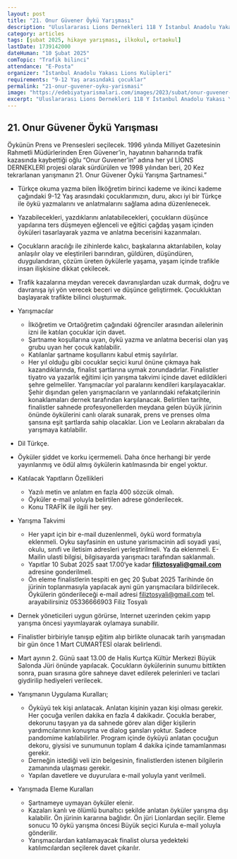 ```yaml
---
layout: post
title: "21. Onur Güvener Öykü Yarışması"
description: "Uluslararası Lions Dernekleri 118 Y İstanbul Anadolu Yakası Yönetim Çevresi tarafından 21.Onur Güvener Öykü Yarışması düzenleniyor."
category: articles
tags: [şubat 2025, hikaye yarışması, ilkokul, ortaokul]
lastDate: 1739142000
dateHuman: "10 Şubat 2025"
comTopic: "Trafik bilinci"
attendance: "E-Posta"
organizer: "İstanbul Anadolu Yakası Lions Kulüpleri"
requirements: "9-12 Yaş arasındaki çocuklar"
permalink: "21-onur-guvener-oyku-yarismasi"
image: "https://edebiyatyarismalari.com/images/2023/subat/onur-guvener-oyku-yarismasi.jpg"
excerpt: "Uluslararası Lions Dernekleri 118 Y İstanbul Anadolu Yakası Yönetim Çevresi tarafından <strong>21.Onur Güvener Öykü Yarışması</strong> düzenleniyor."
---
```


## 21. Onur Güvener Öykü Yarışması

Öykünün Prens ve Prensesleri seçilecek. 1996 yılında Milliyet Gazetesinin Rahmetli Müdürlerinden Eren Güvener’in, hayatının baharında trafik kazasında kaybettiği oğlu “Onur Guvener’in” adına her yıl LİONS DERNEKLERİ projesi olarak sürdürülen ve 1998 yılından beri, 20 Kez tekrarlanan yarışmanın 21. Onur Güvener Öykü Yarışma Şartnamesi.”

- Türkçe okuma yazma bilen İlköğretim birinci kademe ve ikinci kademe çağındaki 9-12 Yaş arasındaki çocuklarımızın, duru, akıcı iyi bir Türkçe ile öykü yazmalarını ve anlatmalarını sağlama adına düzenlenecek.
- Yazabilecekleri, yazdıklarını anlatabilecekleri, çocukların düşünce yapılarına ters düşmeyen eğlenceli ve eğitici çağdaş yaşam içinden öyküleri tasarlayarak yazma ve anlatma becerisini kazanmaları. 
- Çocukların aracılığı ile zihinlerde kalıcı, başkalarına aktarılabilen, kolay anlaşılır olay ve eleştirileri barındıran, güldüren, düşündüren, duygulandıran, çözüm üreten öykülerle yaşama, yaşam içinde trafikle insan ilişkisine dikkat çekilecek.

- Trafik kazalarına meydan verecek davranışlardan uzak durmak, doğru ve davranışa iyi yön verecek beceri ve düşünce geliştirmek. Çocukluktan başlayarak trafikte bilinci oluşturmak.

- Yarışmacılar
    - İlköğretim ve Ortaöğretim çağındaki öğrenciler arasından ailelerinin izni ile katılan çocuklar için davet.
    - Şartname koşullarına uyan, öykü yazma ve anlatma becerisi olan yaş grubu uyan her çocuk katılabilir.
    - Katılanlar şartname koşullarını kabul etmiş sayılırlar.
    - Her yıl olduğu gibi cocuklar seçici kurul önüne çıkmaya hak kazandıklarında, finalist şartlarına uymak zorundadırlar. Finalistler tiyatro va yazarlık eğitimi için yarışma takvimi içinde davet edildikleri şehre gelmeliler. Yarışmacılar yol paralarını kendileri karşılayacaklar. Şehir dışından gelen yarışmacıların ve yanlarındaki refakatçilerinin konaklamaları dernek tarafından karşılanacak. Belirtilen tarihte, finalistler  sahnede profesyonellerden meydana gelen büyük jürinin önünde öykülerini canlı olarak sunarak, prens ve prenses olma şansına eşit şartlarda sahip olacaklar. Lion ve Leoların akrabaları da yarışmaya katılabilir. 

- Dil Türkçe.
- Öyküler şiddet ve korku içermemeli. Daha önce herhangi bir yerde yayınlanmış ve ödül almış öykülerin katılmasında bir engel yoktur.
- Katılacak Yapıtların Özellikleri
    - Yazılı metin ve anlatım en fazla 400 sözcük olmalı.
    - Öyküler e-mail yoluyla belirtilen adrese gönderilecek.
    - Konu TRAFİK ile ilgili her şey.

- Yarışma Takvimi
    - Her yapıt için bir e-mail duzenlenmeli, öykü word formatıyla eklenmeli. Oyku sayfasinin en ustune yarismacinin adi soyadi yasi, okulu, sınıfi ve iletisim adresleri yerleştirilmeli. Ya da eklenmeli. E-Mailin ulasti bilgisi, bilgisayarda yarışmacı tarafından saklanmalı. 
    - Yapıtlar 10 Subat 2025 saat 17.00‘ye kadar **filiztosyali@gmail.com** adresine gonderilmeli.
    - Ön eleme finalistlerin tespiti en geç 20 Şubat 2025 Tarihinde ön jürinin toplanmasıyla yapılacak ayni gün yarışmacılara bildirilecek. Öykülerin gönderileceği e-mail adresi filiztosyali@gmail.com tel. arayabilirsiniz 05336666903 Filiz Tosyalı
- Dernek yöneticileri uygun görürse, Internet uzerinden çekim yapıp yarışma öncesi yayımlayarak oylamaya sunabilir. 
- Finalistler birbiriyle tanışıp eğitim alıp birlikte olunacak tarih yarışmadan bir gün önce 1 Mart CUMARTESİ olarak belirlendi. 
- Mart ayının 2. Günü saat 13.00 de Halis Kurtça Kültür Merkezi Büyük Salonda Jüri önünde yapılacak. Çocukların öykülerinin sunumu bittikten sonra, puan sırasına göre sahneye davet edilerek pelerinleri ve taclari giydirilip hediyeleri verilecek. 

- Yarışmanın Uygulama Kuralları; 
    - Öyküyü tek kişi anlatacak. Anlatan kişinin yazan kişi olması gerekir. Her çocuğa verilen dakika en fazla 4 dakikadır. Çocukla beraber, dekorunu taşıyan ya da sahnede görev alan diğer kişilerin yardımcılarının konuşma ve dialog şansları yoktur. Sadece pandomime katılabilirler. Program içinde öyküyü anlatan çocuğun dekoru, giysisi ve sunumunun toplam 4 dakika içinde tamamlanması gerekir.
    - Derneğin istediği veli izin belgesinin, finalistlerden istenen bilgilerin zamanında ulaşması gerekir.
    - Yapılan davetlere ve duyurulara e-mail yoluyla yanıt verilmeli.

- Yarışmada Eleme Kuralları
    - Şartnameye uymayan öyküler elenir.
    - Kazaları kanlı ve ölümlü bunaltıcı şekilde anlatan öyküler yarışma dışı kalabilir. Ön jürinin kararına bağlıdır. Ön jüri Lionlardan seçilir. Eleme sonucu 10 öykü yarışma öncesi Büyük seçici Kurula e-mail yoluyla gönderilir.
    - Yarışmacılardan katılamayacak finalist olursa yedekteki katılımcılardan seçilerek davet çıkarılır.